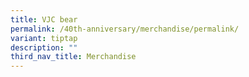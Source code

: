 ```yaml
---
title: VJC bear
permalink: /40th-anniversary/merchandise/permalink/
variant: tiptap
description: ""
third_nav_title: Merchandise
---
```

